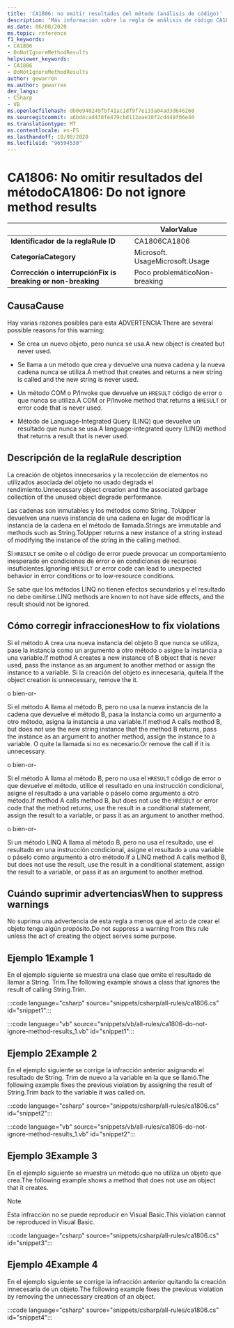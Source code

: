 ```yaml
---
title: 'CA1806: no omitir resultados del método (análisis de código)'
description: 'Más información sobre la regla de análisis de código CA1806: no omitir resultados del método'
ms.date: 06/08/2020
ms.topic: reference
f1_keywords:
- CA1806
- DoNotIgnoreMethodResults
helpviewer_keywords:
- CA1806
- DoNotIgnoreMethodResults
author: gewarren
ms.author: gewarren
dev_langs:
- CSharp
- VB
ms.openlocfilehash: db0e940249fbf41ac1df9f7e133a04ad3d646260
ms.sourcegitcommit: a6bd4cad438fe479cbd112eae10f2cd449f06e40
ms.translationtype: MT
ms.contentlocale: es-ES
ms.lasthandoff: 10/08/2020
ms.locfileid: "96594530"
---
```

# <a name="ca1806-do-not-ignore-method-results"></a><span data-ttu-id="2504f-103">CA1806: No omitir resultados del método</span><span class="sxs-lookup"><span data-stu-id="2504f-103">CA1806: Do not ignore method results</span></span>

| | <span data-ttu-id="2504f-104">Valor</span><span class="sxs-lookup"><span data-stu-id="2504f-104">Value</span></span> |
|-|-|
| <span data-ttu-id="2504f-105">**Identificador de la regla**</span><span class="sxs-lookup"><span data-stu-id="2504f-105">**Rule ID**</span></span> |<span data-ttu-id="2504f-106">CA1806</span><span class="sxs-lookup"><span data-stu-id="2504f-106">CA1806</span></span>|
| <span data-ttu-id="2504f-107">**Categoría**</span><span class="sxs-lookup"><span data-stu-id="2504f-107">**Category**</span></span> |<span data-ttu-id="2504f-108">Microsoft. Usage</span><span class="sxs-lookup"><span data-stu-id="2504f-108">Microsoft.Usage</span></span>|
| <span data-ttu-id="2504f-109">**Corrección o interrupción**</span><span class="sxs-lookup"><span data-stu-id="2504f-109">**Fix is breaking or non-breaking**</span></span> |<span data-ttu-id="2504f-110">Poco problemático</span><span class="sxs-lookup"><span data-stu-id="2504f-110">Non-breaking</span></span>|

## <a name="cause"></a><span data-ttu-id="2504f-111">Causa</span><span class="sxs-lookup"><span data-stu-id="2504f-111">Cause</span></span>

<span data-ttu-id="2504f-112">Hay varias razones posibles para esta ADVERTENCIA:</span><span class="sxs-lookup"><span data-stu-id="2504f-112">There are several possible reasons for this warning:</span></span>

- <span data-ttu-id="2504f-113">Se crea un nuevo objeto, pero nunca se usa.</span><span class="sxs-lookup"><span data-stu-id="2504f-113">A new object is created but never used.</span></span>

- <span data-ttu-id="2504f-114">Se llama a un método que crea y devuelve una nueva cadena y la nueva cadena nunca se utiliza.</span><span class="sxs-lookup"><span data-stu-id="2504f-114">A method that creates and returns a new string is called and the new string is never used.</span></span>

- <span data-ttu-id="2504f-115">Un método COM o P/Invoke que devuelve un `HRESULT` código de error o que nunca se utiliza.</span><span class="sxs-lookup"><span data-stu-id="2504f-115">A COM or P/Invoke method that returns a `HRESULT` or error code that is never used.</span></span>

- <span data-ttu-id="2504f-116">Método de Language-Integrated Query (LINQ) que devuelve un resultado que nunca se usa.</span><span class="sxs-lookup"><span data-stu-id="2504f-116">A language-integrated query (LINQ) method that returns a result that is never used.</span></span>

## <a name="rule-description"></a><span data-ttu-id="2504f-117">Descripción de la regla</span><span class="sxs-lookup"><span data-stu-id="2504f-117">Rule description</span></span>

<span data-ttu-id="2504f-118">La creación de objetos innecesarios y la recolección de elementos no utilizados asociada del objeto no usado degrada el rendimiento.</span><span class="sxs-lookup"><span data-stu-id="2504f-118">Unnecessary object creation and the associated garbage collection of the unused object degrade performance.</span></span>

<span data-ttu-id="2504f-119">Las cadenas son inmutables y los métodos como String. ToUpper devuelven una nueva instancia de una cadena en lugar de modificar la instancia de la cadena en el método de llamada.</span><span class="sxs-lookup"><span data-stu-id="2504f-119">Strings are immutable and methods such as String.ToUpper returns a new instance of a string instead of modifying the instance of the string in the calling method.</span></span>

<span data-ttu-id="2504f-120">Si `HRESULT` se omite o el código de error puede provocar un comportamiento inesperado en condiciones de error o en condiciones de recursos insuficientes.</span><span class="sxs-lookup"><span data-stu-id="2504f-120">Ignoring `HRESULT` or error code can lead to unexpected behavior in error conditions or to low-resource conditions.</span></span>

<span data-ttu-id="2504f-121">Se sabe que los métodos LINQ no tienen efectos secundarios y el resultado no debe omitirse.</span><span class="sxs-lookup"><span data-stu-id="2504f-121">LINQ methods are known to not have side effects, and the result should not be ignored.</span></span>

## <a name="how-to-fix-violations"></a><span data-ttu-id="2504f-122">Cómo corregir infracciones</span><span class="sxs-lookup"><span data-stu-id="2504f-122">How to fix violations</span></span>

<span data-ttu-id="2504f-123">Si el método A crea una nueva instancia del objeto B que nunca se utiliza, pase la instancia como un argumento a otro método o asigne la instancia a una variable.</span><span class="sxs-lookup"><span data-stu-id="2504f-123">If method A creates a new instance of B object that is never used, pass the instance as an argument to another method or assign the instance to a variable.</span></span> <span data-ttu-id="2504f-124">Si la creación del objeto es innecesaria, quítela.</span><span class="sxs-lookup"><span data-stu-id="2504f-124">If the object creation is unnecessary, remove the it.</span></span>

<span data-ttu-id="2504f-125">o bien</span><span class="sxs-lookup"><span data-stu-id="2504f-125">-or-</span></span>

<span data-ttu-id="2504f-126">Si el método A llama al método B, pero no usa la nueva instancia de la cadena que devuelve el método B, pasa la instancia como un argumento a otro método, asigna la instancia a una variable.</span><span class="sxs-lookup"><span data-stu-id="2504f-126">If method A calls method B, but does not use the new string instance that the method B returns, pass the instance as an argument to another method, assign the instance to a variable.</span></span> <span data-ttu-id="2504f-127">O quite la llamada si no es necesario.</span><span class="sxs-lookup"><span data-stu-id="2504f-127">Or remove the call if it is unnecessary.</span></span>

<span data-ttu-id="2504f-128">o bien</span><span class="sxs-lookup"><span data-stu-id="2504f-128">-or-</span></span>

<span data-ttu-id="2504f-129">Si el método A llama al método B, pero no usa el `HRESULT` código de error o que devuelve el método, utilice el resultado en una instrucción condicional, asigne el resultado a una variable o páselo como argumento a otro método.</span><span class="sxs-lookup"><span data-stu-id="2504f-129">If method A calls method B, but does not use the `HRESULT` or error code that the method returns, use the result in a conditional statement, assign the result to a variable, or pass it as an argument to another method.</span></span>

<span data-ttu-id="2504f-130">o bien</span><span class="sxs-lookup"><span data-stu-id="2504f-130">-or-</span></span>

<span data-ttu-id="2504f-131">Si un método LINQ A llama al método B, pero no usa el resultado, use el resultado en una instrucción condicional, asigne el resultado a una variable o páselo como argumento a otro método.</span><span class="sxs-lookup"><span data-stu-id="2504f-131">If a LINQ method A calls method B, but does not use the result, use the result in a conditional statement, assign the result to a variable, or pass it as an argument to another method.</span></span>

## <a name="when-to-suppress-warnings"></a><span data-ttu-id="2504f-132">Cuándo suprimir advertencias</span><span class="sxs-lookup"><span data-stu-id="2504f-132">When to suppress warnings</span></span>

<span data-ttu-id="2504f-133">No suprima una advertencia de esta regla a menos que el acto de crear el objeto tenga algún propósito.</span><span class="sxs-lookup"><span data-stu-id="2504f-133">Do not suppress a warning from this rule unless the act of creating the object serves some purpose.</span></span>

## <a name="example-1"></a><span data-ttu-id="2504f-134">Ejemplo 1</span><span class="sxs-lookup"><span data-stu-id="2504f-134">Example 1</span></span>

<span data-ttu-id="2504f-135">En el ejemplo siguiente se muestra una clase que omite el resultado de llamar a String. Trim.</span><span class="sxs-lookup"><span data-stu-id="2504f-135">The following example shows a class that ignores the result of calling String.Trim.</span></span>

:::code language="csharp" source="snippets/csharp/all-rules/ca1806.cs" id="snippet1":::

:::code language="vb" source="snippets/vb/all-rules/ca1806-do-not-ignore-method-results_1.vb" id="snippet1":::

## <a name="example-2"></a><span data-ttu-id="2504f-136">Ejemplo 2</span><span class="sxs-lookup"><span data-stu-id="2504f-136">Example 2</span></span>

<span data-ttu-id="2504f-137">En el ejemplo siguiente se corrige la infracción anterior asignando el resultado de String. Trim de nuevo a la variable en la que se llamó.</span><span class="sxs-lookup"><span data-stu-id="2504f-137">The following example fixes the previous violation by assigning the result of String.Trim back to the variable it was called on.</span></span>

:::code language="csharp" source="snippets/csharp/all-rules/ca1806.cs" id="snippet2":::

:::code language="vb" source="snippets/vb/all-rules/ca1806-do-not-ignore-method-results_1.vb" id="snippet2":::

## <a name="example-3"></a><span data-ttu-id="2504f-138">Ejemplo 3</span><span class="sxs-lookup"><span data-stu-id="2504f-138">Example 3</span></span>

<span data-ttu-id="2504f-139">En el ejemplo siguiente se muestra un método que no utiliza un objeto que crea.</span><span class="sxs-lookup"><span data-stu-id="2504f-139">The following example shows a method that does not use an object that it creates.</span></span>

> [!NOTE]
> <span data-ttu-id="2504f-140">Esta infracción no se puede reproducir en Visual Basic.</span><span class="sxs-lookup"><span data-stu-id="2504f-140">This violation cannot be reproduced in Visual Basic.</span></span>

:::code language="csharp" source="snippets/csharp/all-rules/ca1806.cs" id="snippet3":::

## <a name="example-4"></a><span data-ttu-id="2504f-141">Ejemplo 4</span><span class="sxs-lookup"><span data-stu-id="2504f-141">Example 4</span></span>

<span data-ttu-id="2504f-142">En el ejemplo siguiente se corrige la infracción anterior quitando la creación innecesaria de un objeto.</span><span class="sxs-lookup"><span data-stu-id="2504f-142">The following example fixes the previous violation by removing the unnecessary creation of an object.</span></span>

:::code language="csharp" source="snippets/csharp/all-rules/ca1806.cs" id="snippet4":::

<!-- Examples don't exist for the following...

The following example shows a method that ignores the error code that the native method GetShortPathName returns.

The following example fixes the previous violation by checking the error code and throwing an exception when the call fails.
-->

